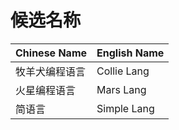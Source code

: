 # 候选名称

| Chinese Name   | English Name |
| -------------- | ------------ |
| 牧羊犬编程语言 | Collie Lang  |
| 火星编程语言   | Mars Lang    |
| 简语言         | Simple Lang  |

